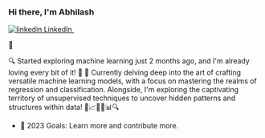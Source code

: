 ### Hi there, I'm Abhilash <p>
  <a href="https://www.linkedin.com/in/abhilash-tripathi-80692689/" rel="nofollow noreferrer">
    <img src="https://i.stack.imgur.com/gVE0j.png" alt="linkedin"> LinkedIn
  </a> &nbsp; 
</p> 👋 

🔍 Started exploring machine learning just 2 months ago, and I'm already loving every bit of it! 💖
🌱 Currently delving deep into the art of crafting versatile machine learning models, with a focus on mastering the realms of regression and classification. Alongside, I'm exploring the captivating territory of unsupervised techniques to uncover hidden patterns and structures within data! 🤖📈🕵️‍♂️📊🔍
- 🥅 2023 Goals: Learn more and contribute more.
